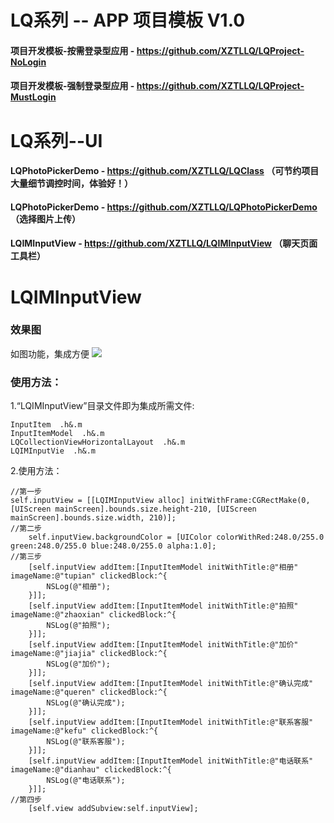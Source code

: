 # LQ系列 -- APP 项目模板 V1.0

#### 项目开发模板-按需登录型应用 - https://github.com/XZTLLQ/LQProject-NoLogin
#### 项目开发模板-强制登录型应用 - https://github.com/XZTLLQ/LQProject-MustLogin

# LQ系列--UI
#### LQPhotoPickerDemo - https://github.com/XZTLLQ/LQClass （可节约项目大量细节调控时间，体验好！）
#### LQPhotoPickerDemo - https://github.com/XZTLLQ/LQPhotoPickerDemo （选择图片上传）
#### LQIMInputView - https://github.com/XZTLLQ/LQIMInputView （聊天页面工具栏）
# LQIMInputView
### 效果图
  如图功能，集成方便
![](https://github.com/xztl/LQIMInputView/blob/master/IMG_1756.PNG)
### 使用方法：
1.“LQIMInputView”目录文件即为集成所需文件:

```
InputItem  .h&.m
InputItemModel  .h&.m
LQCollectionViewHorizontalLayout  .h&.m
LQIMInputVie  .h&.m
```
2.使用方法：
```
//第一步
self.inputView = [[LQIMInputView alloc] initWithFrame:CGRectMake(0, [UIScreen mainScreen].bounds.size.height-210, [UIScreen mainScreen].bounds.size.width, 210)];
//第二步
    self.inputView.backgroundColor = [UIColor colorWithRed:248.0/255.0 green:248.0/255.0 blue:248.0/255.0 alpha:1.0];
//第三步
    [self.inputView addItem:[InputItemModel initWithTitle:@"相册" imageName:@"tupian" clickedBlock:^{
        NSLog(@"相册");
    }]];
    [self.inputView addItem:[InputItemModel initWithTitle:@"拍照" imageName:@"zhaoxian" clickedBlock:^{
        NSLog(@"拍照");
    }]];
    [self.inputView addItem:[InputItemModel initWithTitle:@"加价" imageName:@"jiajia" clickedBlock:^{
        NSLog(@"加价");
    }]];
    [self.inputView addItem:[InputItemModel initWithTitle:@"确认完成" imageName:@"queren" clickedBlock:^{
        NSLog(@"确认完成");
    }]];
    [self.inputView addItem:[InputItemModel initWithTitle:@"联系客服" imageName:@"kefu" clickedBlock:^{
        NSLog(@"联系客服");
    }]];
    [self.inputView addItem:[InputItemModel initWithTitle:@"电话联系" imageName:@"dianhau" clickedBlock:^{
        NSLog(@"电话联系");
    }]];
//第四步
    [self.view addSubview:self.inputView];
```



